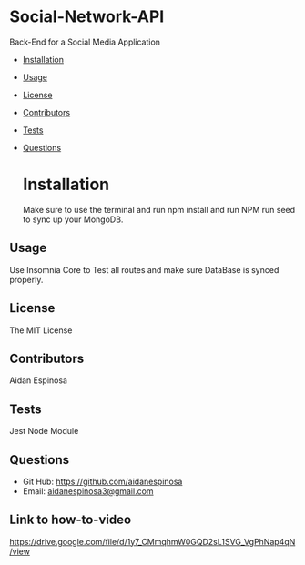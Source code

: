 # Social-Network-API

Back-End for a Social Media Application

- [Installation](#installation)
- [Usage](#usage)
- [License](#license)
- [Contributors](#contribute)
- [Tests](#tests)
- [Questions](#questions)

  # Installation

  Make sure to use the terminal and run npm install and run NPM run seed to sync up your MongoDB.

## Usage

Use Insomnia Core to Test all routes and make sure DataBase is synced properly.

## License

The MIT License

## Contributors

Aidan Espinosa

## Tests

Jest Node Module

## Questions

- Git Hub: https://github.com/aidanespinosa
- Email: aidanespinosa3@gmail.com

## Link to how-to-video

https://drive.google.com/file/d/1y7_CMmqhmW0GQD2sL1SVG_VgPhNap4qN/view
